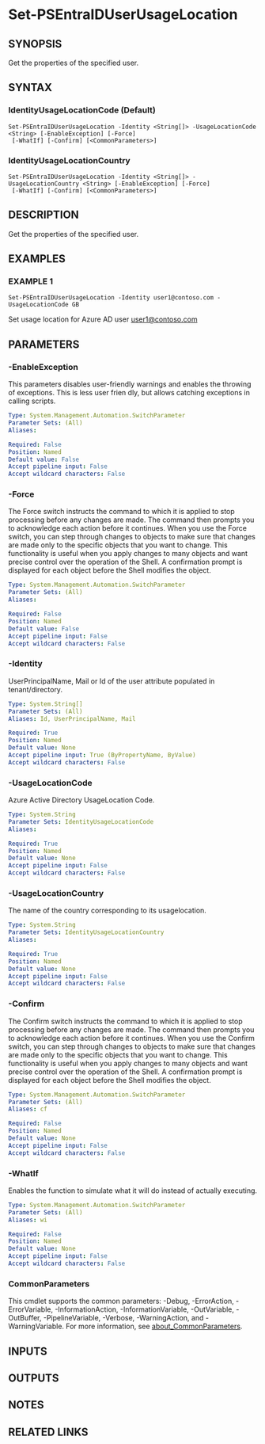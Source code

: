 ﻿---
external help file: PSMicrosoftEntraID-help.xml
Module Name: PSMicrosoftEntraID
online version:
schema: 2.0.0
---

# Set-PSEntraIDUserUsageLocation

## SYNOPSIS
Get the properties of the specified user.

## SYNTAX

### IdentityUsageLocationCode (Default)
```
Set-PSEntraIDUserUsageLocation -Identity <String[]> -UsageLocationCode <String> [-EnableException] [-Force]
 [-WhatIf] [-Confirm] [<CommonParameters>]
```

### IdentityUsageLocationCountry
```
Set-PSEntraIDUserUsageLocation -Identity <String[]> -UsageLocationCountry <String> [-EnableException] [-Force]
 [-WhatIf] [-Confirm] [<CommonParameters>]
```

## DESCRIPTION
Get the properties of the specified user.

## EXAMPLES

### EXAMPLE 1
```
Set-PSEntraIDUserUsageLocation -Identity user1@contoso.com -UsageLocationCode GB
```

Set usage location for Azure AD user user1@contoso.com

## PARAMETERS

### -EnableException
This parameters disables user-friendly warnings and enables the throwing of exceptions.
This is less user frien
dly, but allows catching exceptions in calling scripts.

```yaml
Type: System.Management.Automation.SwitchParameter
Parameter Sets: (All)
Aliases:

Required: False
Position: Named
Default value: False
Accept pipeline input: False
Accept wildcard characters: False
```

### -Force
The Force switch instructs the command to which it is applied to stop processing before any changes are made.
The command then prompts you to acknowledge each action before it continues.
When you use the Force switch, you can step through changes to objects to make sure that changes are made only to the specific objects that you want to change.
This functionality is useful when you apply changes to many objects and want precise control over the operation of the Shell.
A confirmation prompt is displayed for each object before the Shell modifies the object.

```yaml
Type: System.Management.Automation.SwitchParameter
Parameter Sets: (All)
Aliases:

Required: False
Position: Named
Default value: False
Accept pipeline input: False
Accept wildcard characters: False
```

### -Identity
UserPrincipalName, Mail or Id of the user attribute populated in tenant/directory.

```yaml
Type: System.String[]
Parameter Sets: (All)
Aliases: Id, UserPrincipalName, Mail

Required: True
Position: Named
Default value: None
Accept pipeline input: True (ByPropertyName, ByValue)
Accept wildcard characters: False
```

### -UsageLocationCode
Azure Active Directory UsageLocation Code.

```yaml
Type: System.String
Parameter Sets: IdentityUsageLocationCode
Aliases:

Required: True
Position: Named
Default value: None
Accept pipeline input: False
Accept wildcard characters: False
```

### -UsageLocationCountry
The name of the country corresponding to its usagelocation.

```yaml
Type: System.String
Parameter Sets: IdentityUsageLocationCountry
Aliases:

Required: True
Position: Named
Default value: None
Accept pipeline input: False
Accept wildcard characters: False
```

### -Confirm
The Confirm switch instructs the command to which it is applied to stop processing before any changes are made.
The command then prompts you to acknowledge each action before it continues.
When you use the Confirm switch, you can step through changes to objects to make sure that changes are made only to the specific objects that you want to change.
This functionality is useful when you apply changes to many objects and want precise control over the operation of the Shell.
A confirmation prompt is displayed for each object before the Shell modifies the object.

```yaml
Type: System.Management.Automation.SwitchParameter
Parameter Sets: (All)
Aliases: cf

Required: False
Position: Named
Default value: None
Accept pipeline input: False
Accept wildcard characters: False
```

### -WhatIf
Enables the function to simulate what it will do instead of actually executing.

```yaml
Type: System.Management.Automation.SwitchParameter
Parameter Sets: (All)
Aliases: wi

Required: False
Position: Named
Default value: None
Accept pipeline input: False
Accept wildcard characters: False
```

### CommonParameters
This cmdlet supports the common parameters: -Debug, -ErrorAction, -ErrorVariable, -InformationAction, -InformationVariable, -OutVariable, -OutBuffer, -PipelineVariable, -Verbose, -WarningAction, and -WarningVariable. For more information, see [about_CommonParameters](http://go.microsoft.com/fwlink/?LinkID=113216).

## INPUTS

## OUTPUTS

## NOTES

## RELATED LINKS
